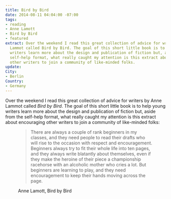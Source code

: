 ```yaml
---
title: Bird by Bird
date: 2014-08-11 04:04:00 -07:00
tags:
- reading
- Anne Lamott
- Bird by Bird
- featured
extract: Over the weekend I read this great collection of advice for writers by Anne
  Lammot called Bird by Bird. The goal of this short little book is to help young
  writers learn more about the design and publication of fiction but, aside from the
  self-help format, what really caught my attention is this extract about encouraging
  other writers to join a community of like-minded folks.
update: 
City:
- Berlin
Country:
- Germany
---
```


Over the weekend I read this great collection of advice for writers by Anne Lammot called *Bird by Bird*. The goal of this short little book is to help young writers learn more about the design and publication of fiction but, aside from the self-help format, what really caught my attention is this extract about encouraging other writers to join a community of like-minded folks:

<figure>
<blockquote><p>There are always a couple of rank beginners in my classes, and they need people to read their drafts who will rise to the occasion with respect and encouragement. Beginners always try to fit their whole life into ten pages, and they always write blatantly about themselves, even if they make the heroine of their piece a championship racehorse with an alcoholic mother who cries a lot. But beginners are learning to play, and they need encouragement to keep their hands moving across the page.</p></blockquote>
<figcaption class="cite"><p>Anne Lamott, Bird by Bird</p></figcaption>
</figure>
